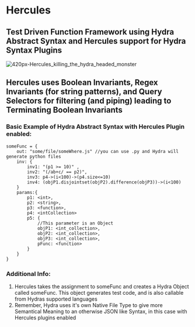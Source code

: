 # Hercules
## Test Driven Function Framework using Hydra Abstract Syntax and Hercules support for Hydra Syntax Plugins
![420px-Hercules_killing_the_hydra_headed_monster](https://user-images.githubusercontent.com/107733608/174702298-353afad3-96be-44c2-bf1a-b9f3cca65d54.jpg)


## Hercules uses Boolean Invariants, Regex Invariants (for string patterns), and Query Selectors for filtering (and piping) leading to Terminating Boolean Invariants 
### Basic Example of Hydra Abstract Syntax with Hercules Plugin enabled:
    someFunc = {
        out: "some/file/someWhere.js" //you can use .py and Hydra will generate python files
        inv: {
            inv1: "(p1 >= 10)" ,
            inv2: "(/ab+c/ == p2)",
            inv3: p4->(i<100)->(p4.size<=10)
            inv4: (objP1.disjointset(objP2).difference(objP3))->(i<100)
        }
        params:{
            p1: <int>,
            p2: <string>,
            p3: <function>,
            p4: <intCollection>
            p5: {
                //This parameter is an Object
                objP1: <int_collection>,
                objP2: <int_collection>,
                objP3: <int_collection>,
                pFunc: <function>
            }
        }
    }

### Additional Info:
1. Hercules takes the assignment to someFunc and creates a Hydra Object called someFunc. This object generates test code, and is also callable from Hydras supported languages
2. Remember, Hydra uses it's own Native File Type to give more Semantical Meaning to an otherwise JSON like Syntax, in this case with Hercules plugins enabled
